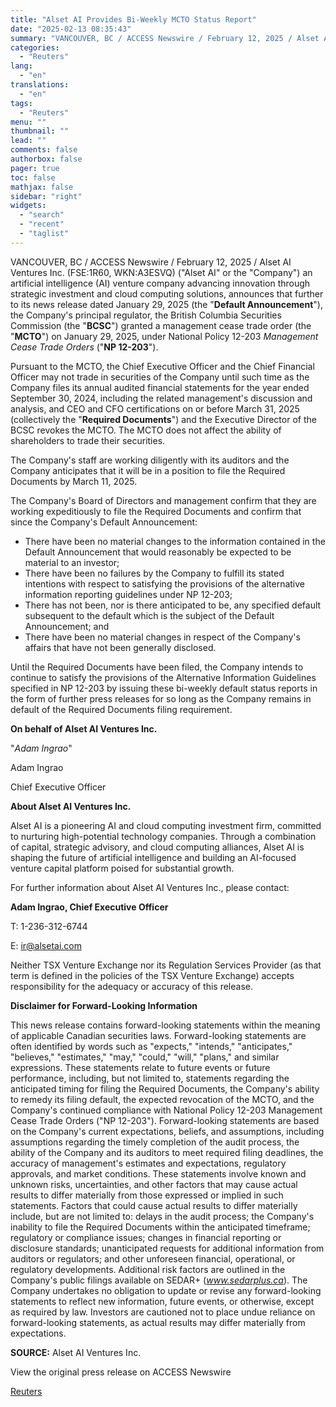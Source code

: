 ```yaml
---
title: "Alset AI Provides Bi-Weekly MCTO Status Report"
date: "2025-02-13 08:35:43"
summary: "VANCOUVER, BC / ACCESS Newswire / February 12, 2025 / Alset AI Ventures Inc. (FSE:1R60, WKN:A3ESVQ) (\"Alset AI\" or the \"Company\") an artificial intelligence (AI) venture company advancing innovation through strategic investment and cloud computing solutions, announces that further to its news release dated January 29, 2025 (the \"Default Announcement\"),..."
categories:
  - "Reuters"
lang:
  - "en"
translations:
  - "en"
tags:
  - "Reuters"
menu: ""
thumbnail: ""
lead: ""
comments: false
authorbox: false
pager: true
toc: false
mathjax: false
sidebar: "right"
widgets:
  - "search"
  - "recent"
  - "taglist"
---
```


VANCOUVER, BC / ACCESS Newswire / February 12, 2025 / Alset AI Ventures Inc. (FSE:1R60, WKN:A3ESVQ) ("Alset AI" or the "Company") an artificial intelligence (AI) venture company advancing innovation through strategic investment and cloud computing solutions, announces that further to its news release dated January 29, 2025 (the "**Default Announcement**"), the Company's principal regulator, the British Columbia Securities Commission (the "**BCSC**") granted a management cease trade order (the "**MCTO**") on January 29, 2025, under National Policy 12-203 *Management Cease Trade Orders* ("**NP 12-203**").

Pursuant to the MCTO, the Chief Executive Officer and the Chief Financial Officer may not trade in securities of the Company until such time as the Company files its annual audited financial statements for the year ended September 30, 2024, including the related management's discussion and analysis, and CEO and CFO certifications on or before March 31, 2025 (collectively the "**Required Documents**") and the Executive Director of the BCSC revokes the MCTO. The MCTO does not affect the ability of shareholders to trade their securities.

The Company's staff are working diligently with its auditors and the Company anticipates that it will be in a position to file the Required Documents by March 11, 2025.

The Company's Board of Directors and management confirm that they are working expeditiously to file the Required Documents and confirm that since the Company's Default Announcement:

* There have been no material changes to the information contained in the Default Announcement that would reasonably be expected to be material to an investor;
* There have been no failures by the Company to fulfill its stated intentions with respect to satisfying the provisions of the alternative information reporting guidelines under NP 12-203;
* There has not been, nor is there anticipated to be, any specified default subsequent to the default which is the subject of the Default Announcement; and
* There have been no material changes in respect of the Company's affairs that have not been generally disclosed.

Until the Required Documents have been filed, the Company intends to continue to satisfy the provisions of the Alternative Information Guidelines specified in NP 12-203 by issuing these bi-weekly default status reports in the form of further press releases for so long as the Company remains in default of the Required Documents filing requirement.

**On behalf of Alset AI Ventures Inc.**

"*Adam Ingrao*"

Adam Ingrao

Chief Executive Officer

**About Alset AI Ventures Inc.**

Alset AI is a pioneering AI and cloud computing investment firm, committed to nurturing high-potential technology companies. Through a combination of capital, strategic advisory, and cloud computing alliances, Alset AI is shaping the future of artificial intelligence and building an AI-focused venture capital platform poised for substantial growth.

For further information about Alset AI Ventures Inc., please contact:

**Adam Ingrao, Chief Executive Officer**

T: 1-236-312-6744

E: ir@alsetai.com

Neither TSX Venture Exchange nor its Regulation Services Provider (as that term is defined in the policies of the TSX Venture Exchange) accepts responsibility for the adequacy or accuracy of this release.

**Disclaimer for Forward-Looking Information**

This news release contains forward-looking statements within the meaning of applicable Canadian securities laws. Forward-looking statements are often identified by words such as "expects," "intends," "anticipates," "believes," "estimates," "may," "could," "will," "plans," and similar expressions. These statements relate to future events or future performance, including, but not limited to, statements regarding the anticipated timing for filing the Required Documents, the Company's ability to remedy its filing default, the expected revocation of the MCTO, and the Company's continued compliance with National Policy 12-203 Management Cease Trade Orders ("NP 12-203"). Forward-looking statements are based on the Company's current expectations, beliefs, and assumptions, including assumptions regarding the timely completion of the audit process, the ability of the Company and its auditors to meet required filing deadlines, the accuracy of management's estimates and expectations, regulatory approvals, and market conditions. These statements involve known and unknown risks, uncertainties, and other factors that may cause actual results to differ materially from those expressed or implied in such statements. Factors that could cause actual results to differ materially include, but are not limited to: delays in the audit process; the Company's inability to file the Required Documents within the anticipated timeframe; regulatory or compliance issues; changes in financial reporting or disclosure standards; unanticipated requests for additional information from auditors or regulators; and other unforeseen financial, operational, or regulatory developments. Additional risk factors are outlined in the Company's public filings available on SEDAR+ (*www.sedarplus.ca*). The Company undertakes no obligation to update or revise any forward-looking statements to reflect new information, future events, or otherwise, except as required by law. Investors are cautioned not to place undue reliance on forward-looking statements, as actual results may differ materially from expectations.

**SOURCE:** Alset AI Ventures Inc.

View the original press release on ACCESS Newswire

[Reuters](https://www.tradingview.com/news/reuters.com,2025-02-12:newsml_ACSBnzYfa:0/)
